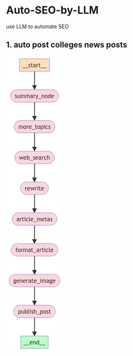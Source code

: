 # Auto-SEO-by-LLM
use LLM to automate SEO

## 1. auto post colleges news posts
![Graph FLow](/img/GraphFlow.png)
